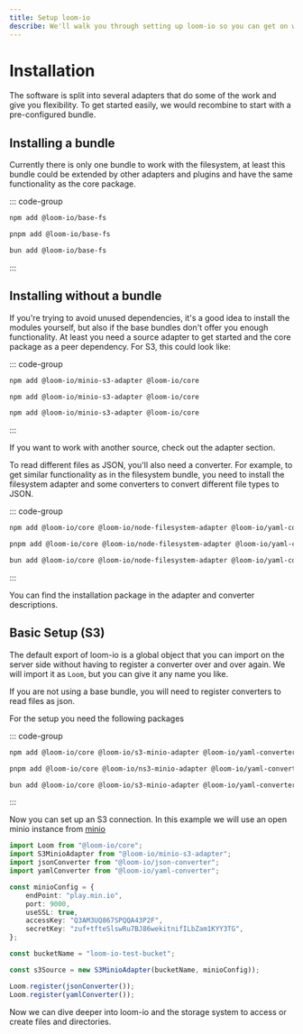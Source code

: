 ```yaml
---
title: Setup loom-io
describe: We'll walk you through setting up loom-io so you can get on with your life a bit easier with file storage systems and converting files.
---
```


# Installation

The software is split into several adapters that do some of the work and give you flexibility. To get started easily, we would recombine to start with a pre-configured bundle.

## Installing a bundle

Currently there is only one bundle to work with the filesystem, at least this bundle could be extended by other adapters and plugins and have the same functionality as the core package.

::: code-group

```sh [npm]
npm add @loom-io/base-fs
```

```sh [pnpm]
pnpm add @loom-io/base-fs
```

```sh [bun]
bun add @loom-io/base-fs
```

:::

## Installing without a bundle

If you're trying to avoid unused dependencies, it's a good idea to install the modules yourself, but also if the base bundles don't offer you enough functionality.
At least you need a source adapter to get started and the core package as a peer dependency. For S3, this could look like:

::: code-group

```sh [npm]
npm add @loom-io/minio-s3-adapter @loom-io/core
```

```sh [pnpm]
npm add @loom-io/minio-s3-adapter @loom-io/core
```

```sh [bun]
npm add @loom-io/minio-s3-adapter @loom-io/core
```

:::

If you want to work with another source, check out the adapter section.

To read different files as JSON, you'll also need a converter. For example, to get similar functionality as in the filesystem bundle, you need to install the filesystem adapter and some converters to convert different file types to JSON.

::: code-group

```sh [npm]
npm add @loom-io/core @loom-io/node-filesystem-adapter @loom-io/yaml-converter @loom-io/json-converter
```

```sh [pnpm]
pnpm add @loom-io/core @loom-io/node-filesystem-adapter @loom-io/yaml-converter @loom-io/json-converter
```

```sh [bun]
bun add @loom-io/core @loom-io/node-filesystem-adapter @loom-io/yaml-converter @loom-io/json-converter
```

:::

You can find the installation package in the adapter and converter descriptions.

## Basic Setup (S3)

The default export of loom-io is a global object that you can import on the server side without having to register a converter over and over again. We will import it as `Loom`, but you can give it any name you like.

If you are not using a base bundle, you will need to register converters to read files as json.

For the setup you need the following packages

::: code-group

```sh [npm]
npm add @loom-io/core @loom-io/s3-minio-adapter @loom-io/yaml-converter @loom-io/json-converter
```

```sh [pnpm]
pnpm add @loom-io/core @loom-io/ns3-minio-adapter @loom-io/yaml-converter @loom-io/json-converter
```

```sh [bun]
bun add @loom-io/core @loom-io/s3-minio-adapter @loom-io/yaml-converter @loom-io/json-converter
```

:::

Now you can set up an S3 connection. In this example we will use an open minio instance from [minio](https://min.io/)

```ts
import Loom from "@loom-io/core";
import S3MinioAdapter from "@loom-io/minio-s3-adapter";
import jsonConverter from "@loom-io/json-converter";
import yamlConverter from "@loom-io/yaml-converter";

const minioConfig = {
	endPoint: "play.min.io",
	port: 9000,
	useSSL: true,
	accessKey: "Q3AM3UQ867SPQQA43P2F",
	secretKey: "zuf+tfteSlswRu7BJ86wekitnifILbZam1KYY3TG",
};

const bucketName = "loom-io-test-bucket";

const s3Source = new S3MinioAdapter(bucketName, minioConfig));

Loom.register(jsonConverter());
Loom.register(yamlConverter());
```

Now we can dive deeper into loom-io and the storage system to access or create files and directories.
